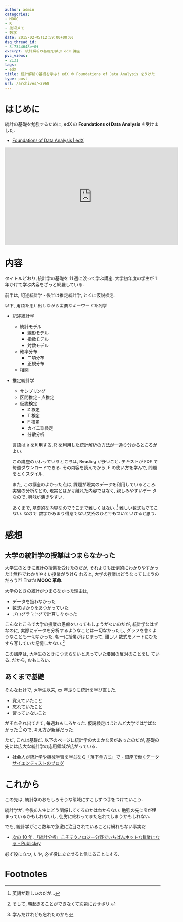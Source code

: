 ```yaml
---
author: admin
categories:
- MOOC
- R
- 技術メモ
- 数学
date: 2015-02-05T12:59:00+00:00
dsq_thread_id:
- 3.7344648e+09
excerpt: 統計解析の基礎を学ぶ edX 講座
pvc_views:
- 2131
tags:
- edX
title: 統計解析の基礎を学ぶ! edX の Foundations of Data Analysis をうけた
type: post
url: /archives/=2968
---
```


はじめに
========

統計の基礎を勉強するために, edX の **Foundations of Data Analysis**
を受けました.

-   [Foundations of Data Analysis |
    edX](https://www.edx.org/course/foundations-data-analysis-utaustinx-ut-7-01x#.VNNvg1svCCg)

<iframe width="560" height="315" src="https://www.youtube.com/embed/l_RzyzpI8YA?rel=0" frameborder="0" allowfullscreen></iframe>

内容
====

タイトルどおり, 統計学の基礎を 11 週に渡って学ぶ講座. 大学初年度の学生が
1 年かけて学ぶ内容をざっと網羅している.

前半は, 記述統計学・後半は推定統計学, とくに仮説検定.

以下, 用語を思い出しながら主要なキーワードを列挙.

-   記述統計学
    -   統計モデル
        -   線形モデル
        -   指数モデル
        -   対数モデル
    -   確率分布
        -   二項分布
        -   正規分布
    -   相関
-   推定統計学
    -   サンプリング
    -   区間推定・点推定
    -   仮説検定
        -   Z 検定
        -   T 検定
        -   F 検定
        -   カイ二乗検定
        -   分散分析

    言語は `R` を利用する. R
    を利用した統計解析の方法が一通り分かるところがよい.

    この講座のかわっているところは, Reading が多いこと. テキストが PDF
    で毎週ダウンロードできる. その内容を読んでから, R の使い方を学んで,
    問題をとくスタイル.

    また, この講座のよかった点は,
    課題が現実のデータを利用しているところ. 実験の分析などの,
    現実とはかけ離れた内容ではなく, 親しみやすいデー タなので,
    興味が沸きやすい.

    あくまで, 基礎的な内容なのでそこまで難しくはない. [^1]
    難しい数式もでてこない. なので,
    数学があまり得意でない文系のひとでもついていけると思う.

感想
====

大学の統計学の授業はつまらなかった
----------------------------------

大学生のときに統計の授業を受けたのだが,
それよりも圧倒的にわかりやすかった!! 無料でわかりやすい授業がうけら
れると, 大学の授業はどうなってしまうのだろう?? That's **MOOC 革命**.

大学のときの統計がつまらなかった理由は,

-   データを扱わなかった
-   数式ばかりをあつかっていた
-   プログラミングで計算しなかった

こんなところで大学の授業の愚痴をいってもしょうがないのだが,
統計学なはずなのに, 実際にデータを分析するようなことは一切なかったし,
グラフを書くようなことも一切なかった. 朝一に授業がはじまって, 難しい
数式をノートにひたすら写していた記憶しかない.[^2]

この講座は, 大学生のときにつまらないと思っていた要因の反対のことをし
ている. だから, おもしろい.

あくまで基礎
------------

そんなわけで, 大学生以来, xx 年ぶりに統計を学び直した.

-   覚えていたこと
-   忘れていたこと
-   習っていないこと

がそれぞれ出てきて, 毎週おもしろかった.
仮説検定はほとんど大学では学ばなかった [^3] ので, 考え方が新鮮だった.

ただ, これは基礎だ. 以下のページに統計学の大まかな図があったのだが,
基礎の先には広大な統計学の応用領域が広がっている.

-   [社会人が統計学や機械学習を学ぶなら「落下傘方式」で -
    銀座で働くデータサイエンティストのブログ](https://tjo.hatenablog.com/entry/2014/03/31/191907)

これから
========

この先は, 統計学のおもしろそうな領域にすこしずつ手をつけていこう.

統計学が, 今後の人生にどう関係してくるのかはわからない.
勉強の先に宝が埋まっているかもしれないし,
徒労に終わってまた忘れてしまうかもしれない.

でも, 統計学がここ数年で急激に注目されていることは紛れもない事実だ.

-   [次の 10 年,
    「統計分析」こそテクノロジー分野でいちばんホットな職業になる -
    Publickey](https://www.publickey1.jp/blog/10/10_3.html)

必ず役に立つ, いや, 必ず役に立たせると信じることにする.

Footnotes
=========

[^1]: 英語が難しいのだが...

[^2]: そして, 朝起きることができなくて次第におサボリ.

[^3]: 学んだけれども忘れたのかも
